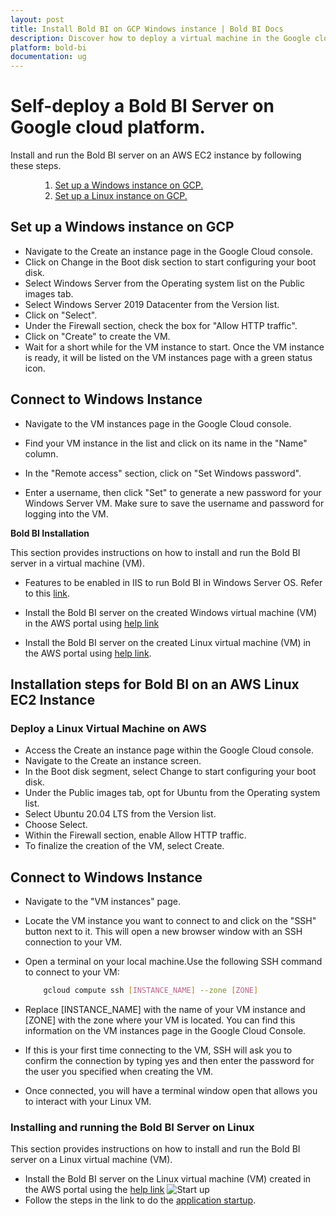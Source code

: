 ```yaml
---
layout: post
title: Install Bold BI on GCP Windows instance | Bold BI Docs
description: Discover how to deploy a virtual machine in the Google cloud platform portal and install the Bold BI server application on it.
platform: bold-bi
documentation: ug
---
```


# Self-deploy a Bold BI Server on Google cloud platform.

Install and run the Bold BI server on an AWS EC2 instance by following these steps.
<ul>
<ol>

1. [Set up a Windows instance on GCP.](https://cloud.google.com/compute/docs/create-windows-server-vm-instance)
2. [Set up a Linux instance on GCP.](https://cloud.google.com/compute/docs/create-linux-vm-instance#:~:text=Create%20a%20Linux%20VM%20instance%201%20In%20the,7%20To%20create%20the%20VM%2C%20click%20Create%20) 

</ol>
</ul>

## Set up a Windows instance on GCP

* Navigate to the Create an instance page in the Google Cloud console.
* Click on Change in the Boot disk section to start configuring your boot disk.
* Select Windows Server from the Operating system list on the Public images tab.
* Select Windows Server 2019 Datacenter from the Version list.
* Click on "Select".
* Under the Firewall section, check the box for "Allow HTTP traffic".
* Click on "Create" to create the VM.
* Wait for a short while for the VM instance to start. Once the VM instance is ready, it will be listed on the VM instances page with a green status icon.

## Connect to Windows Instance
* Navigate to the VM instances page in the Google Cloud console.

* Find your VM instance in the list and click on its name in the "Name" column.

* In the "Remote access" section, click on "Set Windows password".

* Enter a username, then click "Set" to generate a new password for your Windows Server VM. Make sure to save the username and password for logging into the VM.

**Bold BI Installation**

 This section provides instructions on how to install and run the Bold BI server in a virtual machine (VM).

* Features to be enabled in IIS to run Bold BI in Windows Server OS. Refer to this [link](https://help.boldbi.com/faq/features-needed-to-enable-in-iis-to-run-bold-bi-in-win-server-os/).

* Install the Bold BI server on the created Windows virtual machine (VM) in the AWS portal using [help link](https://help.boldbi.com/deploying-bold-bi/deploying-in-windows/)

* Install the Bold BI server on the created Linux virtual machine (VM) in the AWS portal using [help link](https://help.boldbi.com/deploying-bold-bi/deploying-in-linux/installation-and-deployment/#bold-bi-linux-package-installation-and-deployment). 


## Installation steps for Bold BI on an AWS Linux EC2 Instance

### Deploy a Linux Virtual Machine on AWS

* Access the Create an instance page within the Google Cloud console.
* Navigate to the Create an instance screen.
* In the Boot disk segment, select Change to start configuring your boot disk.
* Under the Public images tab, opt for Ubuntu from the Operating system list.
* Select Ubuntu 20.04 LTS from the Version list.
* Choose Select.
* Within the Firewall section, enable Allow HTTP traffic.
* To finalize the creation of the VM, select Create.

## Connect to Windows Instance

* Navigate to the "VM instances" page.
* Locate the VM instance you want to connect to and click on the "SSH" button next to it. This will open a new browser window with an SSH connection to your VM.
* Open a terminal on your local machine.Use the following SSH command to connect to your VM:
    ```bash
        gcloud compute ssh [INSTANCE_NAME] --zone [ZONE]

* Replace [INSTANCE_NAME] with the name of your VM instance and [ZONE] with the zone where your VM is located. You can find this information on the VM instances page in the Google Cloud Console.

* If this is your first time connecting to the VM, SSH will ask you to confirm the connection by typing yes and then enter the password for the user you specified when creating the VM.

* Once connected, you will have a terminal window open that allows you to interact with your Linux VM.


### Installing and running the Bold BI Server on Linux
This section provides instructions on how to install and run the Bold BI server on a Linux virtual machine (VM).
* Install the Bold BI server on the Linux virtual machine (VM) created in the AWS portal using the [help link](https://help.boldbi.com/deploying-bold-bi/deploying-in-linux/installation-and-deployment/bold-bi-on-ubuntu/)
  ![Start up](/static/assets/installation-and-deployment/images/boldbi-startup.png)
* Follow the steps in the link to do the [application startup](https://help.boldbi.com/application-startup/).



